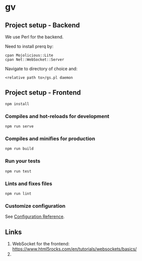 # gv

## Project setup - Backend

We use Perl for the backend.

Need to install prerq by:
```
cpan Mojolicious::Lite
cpan Net::WebSocket::Server
```

Navigate to directory of choice and:
```
<relative path to>/gs.pl daemon
```

## Project setup - Frontend
```
npm install
```

### Compiles and hot-reloads for development
```
npm run serve
```

### Compiles and minifies for production
```
npm run build
```

### Run your tests
```
npm run test
```

### Lints and fixes files
```
npm run lint
```

### Customize configuration
See [Configuration Reference](https://cli.vuejs.org/config/).

## Links

1. WebSocket for the frontend: https://www.html5rocks.com/en/tutorials/websockets/basics/
2. 
